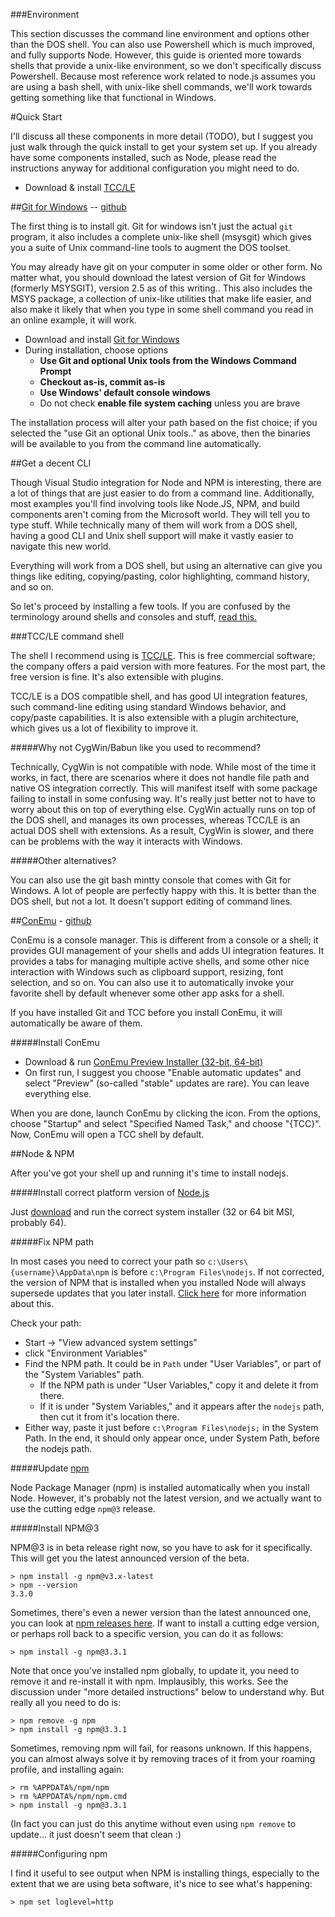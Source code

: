 ###Environment

This section discusses the command line environment and options other than the DOS shell. You can also use Powershell which is much improved, and fully supports Node.  However, this guide is oriented more towards shells that provide a unix-like environment, so we don't specifically discuss Powershell. Because most reference work related to node.js assumes you are using a bash shell, with unix-like shell commands, we'll work towards getting something like that functional in Windows. 


#Quick Start

I'll discuss all these components in more detail (TODO), but I suggest you just walk through the quick install to get your system set up. If you already have some components installed, such as Node, please read the instructions anyway for additional configuration you might need to do.

* Download & install [TCC/LE](https://jpsoft.com/tccle-cmd-replacement.html)

##[Git for Windows](https://git-for-windows.github.io/) -- [github](https://github.com/git-for-windows) 

The first thing is to install git. Git for windows isn't just the actual `git` program, it also includes a complete unix-like shell (msysgit) which gives you a suite of Unix command-line tools to augment the DOS toolset.

You may already have git on your computer in some older or other form. No matter what, you should download the latest version of Git for Windows (formerly MSYSGIT), version 2.5 as of this writing.. This also includes the MSYS package, a collection of unix-like utilities that make life easier, and also make it likely that when you type in some shell command you read in an online example, it will work.

* Download and install [Git for Windows](https://git-scm.com/download/win)
* During installation, choose options 
	* **Use Git and optional Unix tools from the Windows Command Prompt**
	* **Checkout as-is, commit as-is**
	* **Use Windows' default console windows** 
	* Do not check **enable file system caching** unless you are brave

The installation process will alter your path based on the fist choice; if you selected the "use Git an optional Unix tools.." as above, then the binaries will be available to you from the command line automatically.

##Get a decent CLI 

Though Visual Studio integration for Node and NPM is interesting, there are a lot of things that are just easier to do from a command line. Additionally, most examples you'll find involving tools like Node.JS, NPM, and build components aren't coming from the Microsoft world. They will tell you to type stuff. While technically many of them will work from a DOS shell, having a good CLI and Unix shell support will make it vastly easier to navigate this new world. 

Everything will work from a DOS shell, but using an alternative can give you things like editing, copying/pasting, color highlighting, command history, and so on.

So let's proceed by installing a few tools. If you are confused by the terminology around shells and consoles and stuff, [read this.](http://superuser.com/questions/144666/what-is-the-difference-between-shell-console-and-terminal)

###TCC/LE command shell

The shell I recommend using is [TCC/LE](https://jpsoft.com/tccle-cmd-replacement.html). This is free commercial software; the company offers a paid version with more features. For the most part, the free version is fine. It's also extensible with plugins.

TCC/LE is a DOS compatible shell, and has good UI integration features, such command-line editing using standard Windows behavior, and copy/paste capabilities. It is also extensible with a plugin architecture, which gives us a lot of flexibility to improve it.

#####Why not CygWin/Babun like you used to recommend?

Technically, CygWin is not compatible with node. While most of the time it works, in fact, there are scenarios where it does not handle file path and native OS integration correctly. This will manifest itself with some package failing to install in some confusing way. It's really just better not to have to worry about this on top of everything else. CygWin actually runs on top of the DOS shell, and manages its own processes, whereas TCC/LE is an actual DOS shell with extensions.  As a result, CygWin is slower, and there can be problems with the way it interacts with Windows.

#####Other alternatives?

You can also use the git bash mintty console that comes with Git for Windows. A lot of people are perfectly happy with this. It is better than the DOS shell, but not a lot. It doesn't support editing of command lines.


##[ConEmu](http://www.fosshub.com/ConEmu.html) - [github](https://github.com/Maximus5/ConEmu)

ConEmu is a console manager. This is different from a console or a shell; it provides GUI management of your shells and adds UI integration features. It provides a tabs for managing multiple active shells, and some other nice interaction with Windows such as clipboard support, resizing, font selection, and so on. You can also use it to automatically invoke your favorite shell by default whenever some other app asks for a shell.  

If you have installed Git and TCC before you install ConEmu, it will automatically be aware of them.
	
#####Install ConEmu

* Download & run [ConEmu Preview Installer (32-bit, 64-bit)](http://www.fosshub.com/ConEmu.html)
*  On first run, I suggest you choose "Enable automatic updates" and select "Preview" (so-called "stable" updates are rare). You can leave everything else.


When you are done, launch ConEmu by clicking the icon. From the options, choose "Startup" and select "Specified Named Task," and choose "{TCC}". Now, ConEmu will open a TCC shell by default.

##Node & NPM

After you've got your shell up and running it's time to install nodejs.


#####Install correct platform version of [Node.js](https://nodejs.org/)

Just [download](https://nodejs.org/download/) and run the correct system installer (32 or 64 bit MSI, probably 64).

#####Fix NPM path

In most cases you need to correct your path so `c:\Users\{username}\AppData\npm` is before `c:\Program Files\nodejs`. If not corrected, the version of NPM that is installed when you installed Node will always supersede updates that you later install. [Click here](https://github.com/npm/npm/wiki/Troubleshooting#upgrading-on-windows) for more information about this.

Check your path:

* Start -> "View advanced system settings"
* click "Environment Variables"
* Find the NPM path. It could be in `Path` under "User Variables", or part of the "System Variables" path. 
	* If the NPM path is under "User Variables," copy it and delete it from there. 
	* If it is under "System Variables," and it appears after the `nodejs` path, then cut it from it's location there.
* Either way, paste it just before `c:\Program Files\nodejs;` in the System Path. In the end, it should only appear once, under System Path, before the nodejs path. 

#####Update [npm](https://www.npmjs.com/package/npm) 

Node Package Manager (npm) is installed automatically when you install Node. However, it's probably not the latest version, and we actually want to use the cutting edge `npm@3` release. 

#####Install NPM@3

NPM@3 is in beta release right now, so you have to ask for it specifically. This will get you the latest announced version of the beta.

	> npm install -g npm@v3.x-latest
	> npm --version
    3.3.0

Sometimes, there's even a newer version than the latest announced one, you can look at [npm releases here](https://github.com/npm/npm/releases). If want to install a cutting edge version, or perhaps roll back to a specific version, you can do it as follows:

    > npm install -g npm@3.3.1

Note that once you've installed npm globally, to update it, you need to remove it and re-install it with npm. Implausibly, this works. See the discussion under "more detailed instructions" below to understand why. But really all you need to do is:

    > npm remove -g npm
    > npm install -g npm@3.3.1

Sometimes, removing npm will fail, for reasons unknown. If this happens, you can almost always solve it by removing traces of it from your roaming profile, and installing again:
    
    > rm %APPDATA%/npm/npm
    > rm %APPDATA%/npm/npm.cmd
    > npm install -g npm@3.3.1
 
(In fact you can just do this anytime without even using `npm remove` to update... it just doesn't seem that clean :)


#####Configuring npm

I find it useful to see output when NPM is installing things, especially to the extent that we are using beta software, it's nice to see what's happening:

    > npm set loglevel=http 

